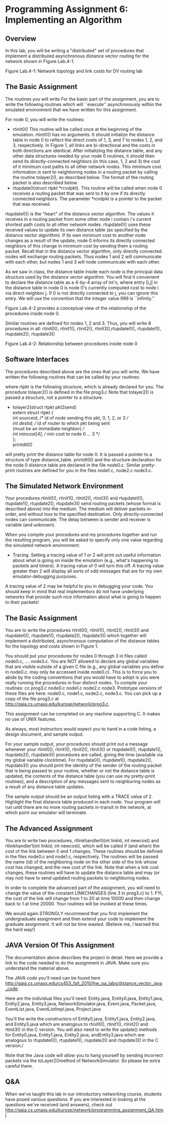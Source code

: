 # Programming Assignment 6: Implementing an Algorithm

## Overview
In this lab, you will be writing a "distributed" set of procedures that implement a distributed asynchronous distance vector routing for the network shown in Figure Lab.4-1.

Figure Lab.4-1: Network topology and link costs for DV routing lab

## The Basic Assignment
The routines you will write For the basic part of the assignment, you are to write the following routines which will ``execute'' asynchronously within the emulated environment that we have written for this assignment.

For node 0, you will write the routines:

* rtinit0() This routine will be called once at the beginning of the emulation. rtinit0() has no arguments. It should initialize the distance table in node 0 to reflect the direct costs of 1, 3, and 7 to nodes 1, 2, and 3, respectively. In Figure 1, all links are bi-directional and the costs in both directions are identical. After initializing the distance table, and any other data structures needed by your node 0 routines, it should then send its directly-connected neighbors (in this case, 1, 2 and 3) the cost of it minimum cost paths to all other network nodes. This minimum cost information is sent to neighboring nodes in a routing packet by calling the routine tolayer2(), as described below. The format of the routing packet is also described below.
* rtupdate0(struct rtpkt *rcvdpkt). This routine will be called when node 0 receives a routing packet that was sent to it by one if its directly connected neighbors. The parameter *rcvdpkt is a pointer to the packet that was received.

rtupdate0() is the "heart" of the distance vector algorithm. The values it receives in a routing packet from some other node i contain i's current shortest path costs to all other network nodes. rtupdate0() uses these received values to update its own distance table (as specified by the distance vector algorithm). If its own minimum cost to another node changes as a result of the update, node 0 informs its directly connected neighbors of this change in minimum cost by sending them a routing packet. Recall that in the distance vector algorithm, only directly connected nodes will exchange routing packets. Thus nodes 1 and 2 will communicate with each other, but nodes 1 and 3 will node communicate with each other.

As we saw in class, the distance table inside each node is the principal data structure used by the distance vector algorithm. You will find it convenient to declare the distance table as a 4-by-4 array of int's, where entry [i,j] in the distance table in node 0 is node 0's currently computed cost to node i via direct neighbor j. If 0 is not directly connected to j, you can ignore this entry. We will use the convention that the integer value 999 is ``infinity.''

Figure Lab.4-2 provides a conceptual view of the relationship of the procedures inside node 0.

Similar routines are defined for nodes 1, 2 and 3. Thus, you will write 8 procedures in all: rtinit0(), rtinit1(), rtinit2(), rtinit3(),rtupdate0(), rtupdate1(), rtupdate2(), rtupdate3()

Figure Lab.4-2: Relationship between procedures inside node 0

## Software Interfaces
The procedures described above are the ones that you will write. We have written the following routines that can be called by your routines:

where rtpkt is the following structure, which is already declared for you. The procedure tolayer2() is defined in the file prog3.c Note that tolayer2() is passed a structure, not a pointer to a structure.
* tolayer2(struct rtpkt pkt2send)<br>
  extern struct rtpkt {<br>
  int sourceid;  /* id of node sending this pkt, 0, 1, 2, or 3 */<br>
  int destid;    /* id of router to which pkt being sent<br>
                    (must be an immediate neighbor) */<br>
  int mincost[4];    /* min cost to node 0 ... 3 */<br>
  };<br>
printdt0()

will pretty print the distance table for node 0. It is passed a pointer to a structure of type distance_table. printdt0() and the structure declaration for the node 0 distance table are declared in the file node0.c. Similar pretty-print routines are defined for you in the files node1.c, node2.c node3.c.

## The Simulated Network Environment
Your procedures rtinit0(), rtinit1(), rtinit2(), rtinit3() and rtupdate0(), rtupdate1(), rtupdate2(), rtupdate3() send routing packets (whose format is described above) into the medium. The medium will deliver packets in-order, and without loss to the specified destination. Only directly-connected nodes can communicate. The delay between is sender and receiver is variable (and unknown).

When you compile your procedures and my procedures together and run the resulting program, you will be asked to specify only one value regarding the simulated network environment:

* Tracing. Setting a tracing value of 1 or 2 will print out useful information about what is going on inside the emulation (e.g., what's happening to packets and timers). A tracing value of 0 will turn this off. A tracing value greater than 2 will display all sorts of odd messages that are for my own emulator-debugging purposes.

A tracing value of 2 may be helpful to you in debugging your code. You should keep in mind that real implementors do not have underlying networks that provide such nice information about what is going to happen to their packets!

## The Basic Assignment
You are to write the procedures rtinit0(), rtinit1(), rtinit2(), rtinit3() and rtupdate0(), rtupdate1(), rtupdate2(), rtupdate3() which together will implement a distributed, asynchronous computation of the distance tables for the topology and costs shown in Figure 1.

You should put your procedures for nodes 0 through 3 in files called node0.c, .... node3.c. You are NOT allowed to declare any global variables that are visible outside of a given C file (e.g., any global variables you define in node0.c. may only be accessed inside node0.c). This is to force you to abide by the coding conventions that you would have to adopt is you were really running the procedures in four distinct nodes. To compile your routines: cc prog3.c node0.c node1.c node2.c node3.  Prototype versions of these files are here: node0.c, node1.c, node2.c, node3.c. You can pick up a copy of the file prog3.c at http://gaia.cs.umass.edu/kurose/network/prog3.c.

This assignment can be completed on any machine supporting C. It makes no use of UNIX features.

As always, most instructors would expect you to hand in a code listing, a design document, and sample output.

For your sample output, your procedures should print out a message whenever your rtinit0(), rtinit1(), rtinit2(), rtinit3() or rtupdate0(), rtupdate1(), rtupdate2(), rtupdate3() procedures are called, giving the time (available via my global variable clocktime). For rtupdate0(), rtupdate1(), rtupdate2(), rtupdate3() you should print the identity of the sender of the routing packet that is being passed to your routine, whether or not the distance table is updated, the contents of the distance table (you can use my pretty-print routines), and a description of any messages sent to neighboring nodes as a result of any distance table updates.

The sample output should be an output listing with a TRACE value of 2. Highlight the final distance table produced in each node. Your program will run until there are no more routing packets in-transit in the network, at which point our emulator will terminate.

## The Advanced Assignment
You are to write two procedures, rtlinkhandler0(int linkid, int newcost) and rtlinkhandler1(int linkid, int newcost), which will be called if (and when) the cost of the link between 0 and 1 changes. These routines should be defined in the files node0.c and node1.c, respectively. The routines will be passed the name (id) of the neighboring node on the other side of the link whose cost has changed, and the new cost of the link. Note that when a link cost changes, these routines will have to update the distance table and may (or may not) have to send updated routing packets to neighboring nodes.

In order to complete the advanced part of the assignment, you will need to change the value of the constant LINKCHANGES (line 3 in prog3.c) to 1. FYI, the cost of the link will change from 1 to 20 at time 10000 and then change back to 1 at time 20000. Your routines will be invoked at these times.

We would again STRONGLY recommend that you first implement the undergraduate assignment and then extend your code to implement the graduate assignment. It will not be time wasted. (Believe me, I learned this the hard way!)

## JAVA Version Of This Assignment
The documentation above describes the project in detail.  Here we provide a link to the code needed to do the assignment in JAVA. Make sure you understand the material above.

The JAVA code you'll need can be found here <http://gaia.cs.umass.edu/cs453_fall_2010/hw_pa_labs/distance_vector_java_code>.

Here are the individual files you'll need: Entity.java,  Entity0.java,  Entity1.java,   Entity2.java,  Entity3.java,  NetworkSimulator.java, Event.java, Packet.java,   EventList.java, EventListImpl.java,  Project.java

You'll the write the constructors of Entity0.java, Entity1.java, Entity2.java, and Entity3.java  which are analogous to rtinit0(), rtinit1(), rtinit2() and rtinit3() in the C version. You will also need to write the update() methods for Entity0.java, Entity1.java, Entity2.java, andEntity3.java  which are analogous to  rtupdate0(), rtupdate1(), riupdate2() and rtupdate3() in the C version./

Note that the Java code will allow you to hang yourself by sending incorrect packets via the toLayer2()method of NetworkSimulator. So please be extra careful there.

## Q&A
When we've taught this lab in our introductory networking course, students have posed various questions. If you are interested in looking at the questions we've received (and answers), check out http://gaia.cs.umass.edu/kurose/network/programming_assignment_QA.html

 